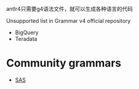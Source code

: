 
antlr4只需要g4语法文件，就可以生成各种语言的代码

Unsupported list in Grammar v4 official repository
- BigQuery
- Teradata

# Community grammars
- [SAS](https://github.com/xueqilsj/sas-grammar)
